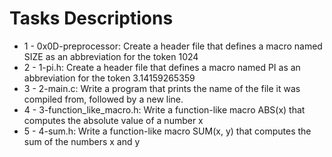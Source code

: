 # Tasks Descriptions
- 1 - 0x0D-preprocessor: Create a header file that defines a macro named SIZE as an abbreviation for the token 1024
- 2 - 1-pi.h: Create a header file that defines a macro named PI as an abbreviation for the token 3.14159265359
- 3 - 2-main.c: Write a program that prints the name of the file it was compiled from, followed by a new line.
- 4 - 3-function_like_macro.h: Write a function-like macro ABS(x) that computes the absolute value of a number x
- 5 - 4-sum.h: Write a function-like macro SUM(x, y) that computes the sum of the numbers x and y
